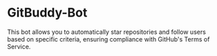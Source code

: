 # GitBuddy-Bot
This bot allows you to automatically star repositories and follow users based on specific criteria, ensuring compliance with GitHub's Terms of Service.
